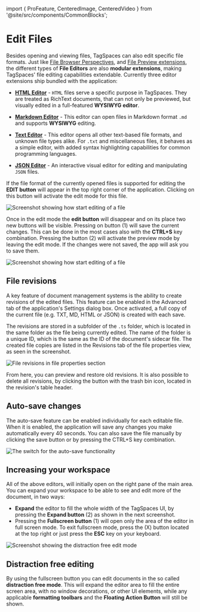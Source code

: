 import { ProFeature, CenteredImage, CenteredVideo } from '@site/src/components/CommonBlocks';

# Edit Files

Besides opening and viewing files, TagSpaces can also edit specific file formats. Just like [File Browser Perspectives](/browsing-files/#perspectives-overview), and [File Preview extensions](/viewing-files/), the different types of **File Editors** are also **modular extensions**, making TagSpaces' file editing capabilities extendable. Currently three editor extensions ship bundled with the application:

- [**HTML Editor**](/extensions/html-editor/) - `HTML` files serve a specific purpose in TagSpaces. They are treated as RichText documents, that can not only be previewed, but visually edited in a full-featured **WYSIWYG editor**.

- [**Markdown Editor**](/extensions/md-editor/) - This editor can open files in Markdown format `.md` and supports **WYSIWYG** editing.

- [**Text Editor**](/extensions/text-editor/) - This editor opens all other text-based file formats, and unknown file types alike. For `.txt` and miscellaneous files, it behaves as a simple editor, with added syntax highlighting capabilities for common programming languages.

- [**JSON Editor**](/extensions/json-editor/) - An interactive visual editor for editing and manipulating `JSON` files.

If the file format of the currently opened files is supported for editing the **EDIT button** will appear in the top right corner of the application. Clicking on this button will activate the edit mode for this file.

![Screenshot showing how start editing of a file](/media/start-file-editing.png)

Once in the edit mode the **edit button** will disappear and on its place two new buttons will be visible. Pressing on button (1) will save the current changes. This can be done in the most cases also with the **CTRL+S** key combination. Pressing the button (2) will activate the preview mode by leaving the edit mode. If the changes were not saved, the app will ask you to save them.

![Screenshot showing how start editing of a file](/media/save-preview-changes.png)

## File revisions

<ProFeature />

A key feature of document management systems is the ability to create revisions of the edited files. This feature can be enabled in the Advanced tab of the application's Settings dialog box. Once activated, a full copy of the current file (e.g. TXT, MD, HTML or JSON) is created with each save.

The revisions are stored in a subfolder of the `.ts` folder, which is located in the same folder as the file being currently edited. The name of the folder is a unique ID, which is the same as the ID of the document's sidecar file. The created file copies are listed in the Revisions tab of the file properties view, as seen in the screenshot.

![File revisions in file properties section](/media/file-revisions.png)

From here, you can preview and restore old revisions. It is also possible to delete all revisions, by clicking the button with the trash bin icon, located in the revision's table header.

## Auto-save changes

<ProFeature />

The auto-save feature can be enabled individually for each editable file. When it is enabled, the application will save any changes you
make automatically every 40 seconds. You can also save the file manually by clicking the save button or by pressing the CTRL+S
key combination.

![The switch for the auto-save functionality](/media/auto-save-switch.png)

## Increasing your workspace

All of the above editors, will initially open on the right pane of the main area. You can expand your workspace to be able to see and edit more of the document, in two ways:

- **Expand** the editor to fill the whole width of the TagSpaces UI, by pressing the **Expand button** (2) as shown in the next screenshot.
- Pressing the **Fullscreen button** (1) will open only the area of the editor in full screen mode. To exit fullscreen mode, press the (X) button located at the top right or just press the **ESC** key on your keyboard.

![Screenshot showing the distraction free edit mode](/media/distraction-free-editing.png)

## Distraction free editing

By using the fullscreen button you can edit documents in the so called **distraction free mode**. This will expand the editor area to fill the entire screen area, with no window decorations, or other UI elements, while any applicable **formatting toolbars** and the **Floating Action Button** will still be shown.
